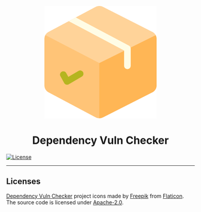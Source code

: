 <p align="center">
<a href="https://github.com/guilhermemarimzup/dependency-vuln-checker">
  <img src="./images/logo.png" width="300" />
</a>

<h1 align="center">Dependency Vuln Checker</h1>

[![License](https://img.shields.io/badge/License-Apache%202.0-blue.svg)](https://opensource.org/licenses/Apache-2.0)

---

## Licenses

[Dependency Vuln Checker](https://github.com/guilhermemarimzup/dependency-vuln-checker) project icons made by [Freepik](https://www.flaticon.com/authors/freepik) from [Flaticon](https://www.flaticon.com/). The source code is licensed under [Apache-2.0](https://opensource.org/licenses/Apache-2.0).
